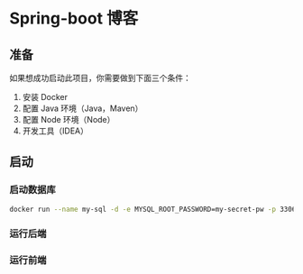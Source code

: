 # Spring-boot 博客

## 准备

如果想成功启动此项目，你需要做到下面三个条件：

1. 安装 Docker
2. 配置 Java 环境（Java，Maven）
3. 配置 Node 环境（Node）
4. 开发工具（IDEA）

## 启动 

### 启动数据库

```bash
docker run --name my-sql -d -e MYSQL_ROOT_PASSWORD=my-secret-pw -p 3306:3306 -v /Users/wenzhe/java-repos/demo1/target/mysql:/var/lib/mysql mysql
```

### 运行后端

### 运行前端
